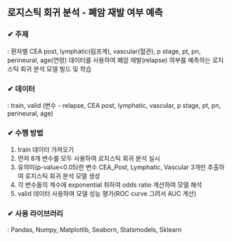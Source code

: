 ## 로지스틱 회귀 분석 - 폐암 재발 여부 예측

### ✔ 주제

: 환자별 CEA post, lymphatic(림프계), vascular(혈관), p stage, pt, pn, perineural, age(연령) 데이터를 사용하여 폐암 재발(relapse) 여부를 예측하는 로지스틱 회귀 분석 모델 빌드 및 학습

### ✔ 데이터

: train, valid (변수 - relapse, CEA post, lymphatic, vascular, p stage, pt, pn, perineural, age)

### ✔ 수행 방법

1. train 데이터 가져오기
1. 먼저 8개 변수를 모두 사용하여 로지스틱 회귀 분석 실시
1. 유의미(p-value<0.05)한 변수 CEA_Post, Lymphatic, Vascular 3개만 추출하여 로지스틱 회귀 분석 모델 생성
1. 각 변수들의 계수에 exponential 취하여 odds ratio 계산하여 모델 해석
1. valid 데이터 사용하여 모델 성능 평가(ROC curve 그려서 AUC 계산)

### ✔ 사용 라이브러리

: Pandas, Numpy, Matplotlib, Seaborn, Statsmodels, Sklearn

